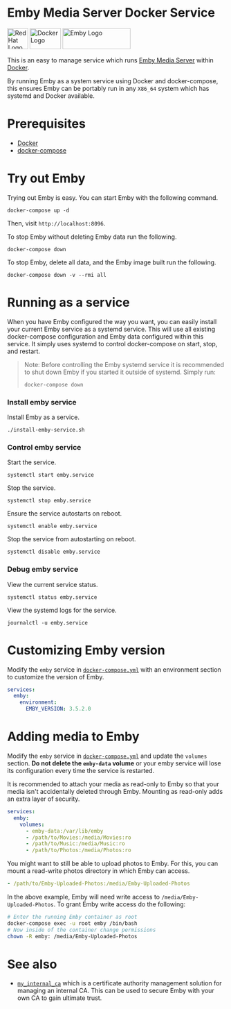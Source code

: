 # Emby Media Server Docker Service

<img
src="https://user-images.githubusercontent.com/875669/35621322-cf8ec752-0638-11e8-8dbc-72760b696d64.png"
height=48 width=48 alt="Red Hat Logo" /> <img
src="https://user-images.githubusercontent.com/875669/35621353-e78a6956-0638-11e8-8e07-3d96e9e91dd7.png"
height=48 width=72 alt="Docker Logo" /> <img
src="https://emby.media/resources/logowhite_1881.png" height=48 width=157
alt="Emby Logo" />

This is an easy to manage service which runs [Emby Media Server][emby] within
[Docker][docker].

By running Emby as a system service using Docker and docker-compose, this
ensures Emby can be portably run in any `X86_64` system which has systemd and
Docker available.

# Prerequisites

* [Docker][install-docker]
* [docker-compose][compose]

# Try out Emby

Trying out Emby is easy.  You can start Emby with the following command.

    docker-compose up -d

Then, visit `http://localhost:8096`.

To stop Emby without deleting Emby data run the following.

    docker-compose down

To stop Emby, delete all data, and the Emby image built run the following.

    docker-compose down -v --rmi all

# Running as a service

When you have Emby configured the way you want, you can easily install your
current Emby service as a systemd service.  This will use all existing
docker-compose configuration and Emby data configured within this service.  It
simply uses systemd to control docker-compose on start, stop, and restart.

> Note: Before controlling the Emby systemd service it is recommended to shut
> down Emby if you started it outside of systemd.  Simply run:
>
>     docker-compose down

### Install emby service

Install Emby as a service.

    ./install-emby-service.sh

### Control emby service

Start the service.

    systemctl start emby.service

Stop the service.

    systemctl stop emby.service

Ensure the service autostarts on reboot.

    systemctl enable emby.service

Stop the service from autostarting on reboot.

    systemctl disable emby.service

### Debug emby service

View the current service status.

    systemctl status emby.service

View the systemd logs for the service.

    journalctl -u emby.service

# Customizing Emby version

Modify the `emby` service in [`docker-compose.yml`](docker-compose.yml) with an
environment section to customize the version of Emby.

```yaml
services:
  emby:
    environment:
      EMBY_VERSION: 3.5.2.0
```

# Adding media to Emby

Modify the `emby` service in [`docker-compose.yml`](docker-compose.yml) and
update the `volumes` section.  **Do not delete the `emby-data` volume** or your
emby service will lose its configuration every time the service is restarted.

It is recommended to attach your media as read-only to Emby so that your media
isn't accidentally deleted through Emby.  Mounting as read-only adds an extra
layer of security.

```yaml
services:
  emby:
    volumes:
      - emby-data:/var/lib/emby
      - /path/to/Movies:/media/Movies:ro
      - /path/to/Music:/media/Music:ro
      - /path/to/Photos:/media/Photos:ro
```

You might want to still be able to upload photos to Emby.  For this, you can
mount a read-write photos directory in which Emby can access.

```yaml
- /path/to/Emby-Uploaded-Photos:/media/Emby-Uploaded-Photos
```

In the above example, Emby will need write access to
`/media/Emby-Uploaded-Photos`.  To grant Emby write access do the following:

```bash
# Enter the running Emby container as root
docker-compose exec -u root emby /bin/bash
# Now inside of the container change permissions
chown -R emby: /media/Emby-Uploaded-Photos
```

# See also

- [`my_internal_ca`](https://github.com/samrocketman/my_internal_ca) which is a
  certificate authority management solution for managing an internal CA.  This
  can be used to secure Emby with your own CA to gain ultimate trust.

[compose]: https://github.com/docker/compose/releases
[docker]: https://www.docker.com/
[emby]: https://emby.media/
[install-docker]: https://docs.docker.com/install/
